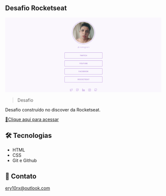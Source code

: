 ## Desafio Rocketseat

![preview](./github/preview.png)

> Desafio

Desafio construído no discover da Rocketseat.

[🔗Clique aqui para acessar](https://ery10.github.io/Social-Tree/)

##  🛠 Tecnologias

- HTML
- CSS
- Git e Github

## 💙 Contato

ery10rx@outlook.com